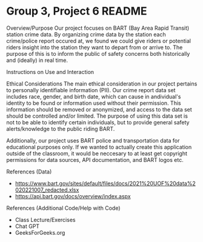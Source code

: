 # Group 3, Project 6 README 

Overview/Purpose
Our project focuses on BART (Bay Area Rapid Transit) station crime data. By organizing crime data by the station each crime/police report occured at, we found we could give riders or potential riders insight into the station they want to depart from or arrive to. The purpose of this is to inform the public of safety concerns both historically and (ideally) in real time. 

Instructions on Use and Interaction

Ethical Considerations
The main ethical consideration in our project pertains to personally identifiable information (PII). Our crime report data set includes race, gender, and birth date, which can cause in andividual's identity to be found or information used without their permission. This information should be removed or anonymized, and access to the data set should be controlled and/or limited. The purpose of using this data set is not to be able to identify certain individuals, but to provide general safety alerts/knowledge to the public riding BART.

Additionally, our project uses BART police and transportation data for educational purposes only. If we wanted to actually create this application outside of the classroom, it would be neccesary to at least get copyright permissions for data sources, API documentation, and BART logos etc. 

References (Data)
- https://www.bart.gov/sites/default/files/docs/2021%20UOF%20data%2020221007_redacted.xlsx
- https://api.bart.gov/docs/overview/index.aspx

References (Additional Code/Help with Code)
- Class Lecture/Exercises
- Chat GPT
- GeeksForGeeks.org
